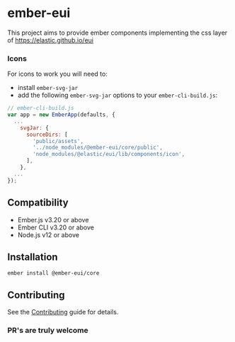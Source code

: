 # ember-eui

This project aims to provide ember components implementing the css layer of https://elastic.github.io/eui
### Icons

For icons to work you will need to:

- install `ember-svg-jar`
- add the following `ember-svg-jar` options to your `ember-cli-build.js`:

```javascript
// ember-cli-build.js
var app = new EmberApp(defaults, {
  ...
    svgJar: {
      sourceDirs: [
        'public/assets',
        '../node_modules/@ember-eui/core/public',
        'node_modules/@elastic/eui/lib/components/icon',
      ],
    },
  ...
});

```

## Compatibility

* Ember.js v3.20 or above
* Ember CLI v3.20 or above
* Node.js v12 or above

## Installation

```
ember install @ember-eui/core
```

## Contributing

See the [Contributing](CONTRIBUTING.md) guide for details.

### PR's are truly welcome
